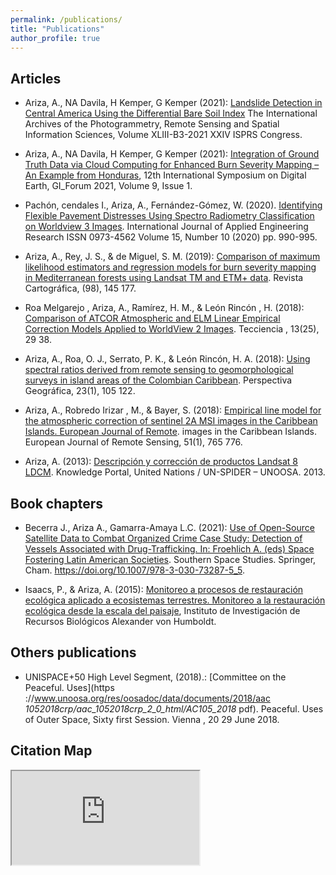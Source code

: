 ```yaml
---
permalink: /publications/
title: "Publications"
author_profile: true
---
```



Articles 
---------------
- Ariza, A., NA Davila, H Kemper, G Kemper (2021): [Landslide Detection in Central America Using the Differential Bare Soil Index](https://www.ggs-solutions.eu/wp-content/uploads/Landslide-Detection-in-Central-America-using-the-Differential-Bare-Soil-Index.pdf) The International Archives of the Photogrammetry, Remote Sensing and Spatial Information Sciences, Volume XLIII-B3-2021 XXIV ISPRS Congress.
- Ariza, A., NA Davila, H Kemper, G Kemper (2021): [Integration of Ground Truth Data via Cloud Computing for Enhanced Burn Severity Mapping – An Example from Honduras](https://austriaca.at/0xc1aa5576_0x003c9b4a.pdf), 12th International Symposium on Digital Earth, GI_Forum 2021,  Volume 9,  Issue 1.
- Pachón, cendales I., Ariza, A., Fernández-Gómez, W. (2020). [Identifying Flexible Pavement Distresses Using Spectro Radiometry Classification on Worldview 3 Images](https://www.ripublication.com/ijaer20/ijaerv15n10_04.pdf). International Journal of Applied Engineering Research ISSN 0973-4562 Volume 15, Number 10 (2020) pp. 990-995.

- Ariza, A., Rey, J. S., & de Miguel, S. M. (2019): [Comparison of maximum likelihood estimators and regression models for burn severity mapping in Mediterranean forests using Landsat TM and ETM+ data](https://www.revistasipgh.org/index.php/rcar/article/view/145). Revista Cartográfica, (98), 145 177.

- Roa Melgarejo , Ariza, A., Ramírez, H. M., & León Rincón , H. (2018): [Comparison of ATCOR Atmospheric and ELM Linear Empirical Correction Models Applied to WorldView 2 Images](http://www.scielo.org.co/scielo.php?script=sci_arttext&pid=S1909-36672018000200029). Tecciencia , 13(25), 29 38.

- Ariza, A., Roa, O. J., Serrato, P. K., & León Rincón, H. A. (2018): [Using spectral ratios derived from remote sensing to geomorphological surveys in island areas of the Colombian Caribbean](http://www.scielo.org.co/scielo.php?pid=S0123-37692018000100105&script=sci_abstract&tlng=es). Perspectiva Geográfica, 23(1), 105 122.

- Ariza, A., Robredo Irizar , M., & Bayer, S. (2018): [Empirical line model for the atmospheric correction of sentinel 2A MSI images in the Caribbean Islands. European Journal of Remote](https://doi.org/10.1080/22797254.2018.1482732). images in the Caribbean Islands. European Journal of Remote Sensing, 51(1), 765 776.

- Ariza, A. (2013): [Descripción y corrección de productos Landsat 8 LDCM](http://www.un-spider.org/). Knowledge Portal, United Nations / UN-SPIDER – UNOOSA. 2013.

Book chapters 
---------------
- Becerra J., Ariza A., Gamarra-Amaya L.C. (2021): [Use of Open-Source Satellite Data to Combat Organized Crime Case Study: Detection of Vessels Associated with Drug-Trafficking. In: Froehlich A. (eds) Space Fostering Latin American Societies](https://link.springer.com/chapter/10.1007/978-3-030-73287-5_5). Southern Space Studies. Springer, Cham. https://doi.org/10.1007/978-3-030-73287-5_5.

-  Isaacs, P., & Ariza, A. (2015): [Monitoreo a procesos de restauración ecológica aplicado a ecosistemas terrestres. Monitoreo a la restauración ecológica desde la escala del paisaje](https://www.researchgate.net/profile/Inge_Armbrecht2/publication/288004951_Las_hormigas_en_el_monitoreo_de_la_restauracion_ecologica/links/567deecc08ae1e63f1e60d71.pdf#page=53), Instituto de Investigación de Recursos Biológicos Alexander von Humboldt.

Others publications 
---------------
- UNISPACE+50 High Level Segment, (2018).: [Committee on the Peaceful. Uses](https ://www.unoosa.org/res/oosadoc/data/documents/2018/aac _1052018crp/aac_1052018crp_2_0_html/AC105_2018_ pdf). Peaceful. Uses of Outer Space, Sixty first Session. Vienna , 20 29 June 2018.

Citation Map 
---------------
<iframe src="https://publons.com/researcher/4001658/alexander-ariza/" title="Web of Science">



